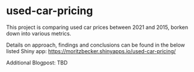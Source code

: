 # used-car-pricing

This project is comparing used car prices between 2021 and 2015, borken down into various metrics.

Details on approach, findings and conclusions can be found in the below listed Shiny app:
https://moritzbecker.shinyapps.io/used-car-pricing/

Additional Blogpost:
TBD
